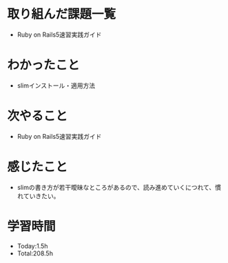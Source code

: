 # 取り組んだ課題一覧
- Ruby on Rails5速習実践ガイド
  
# わかったこと
- slimインストール・適用方法
   
# 次やること
- Ruby on Rails5速習実践ガイド

# 感じたこと
- slimの書き方が若干曖昧なところがあるので、読み進めていくにつれて、慣れていきたい。

# 学習時間
- Today:1.5h
- Total:208.5h
